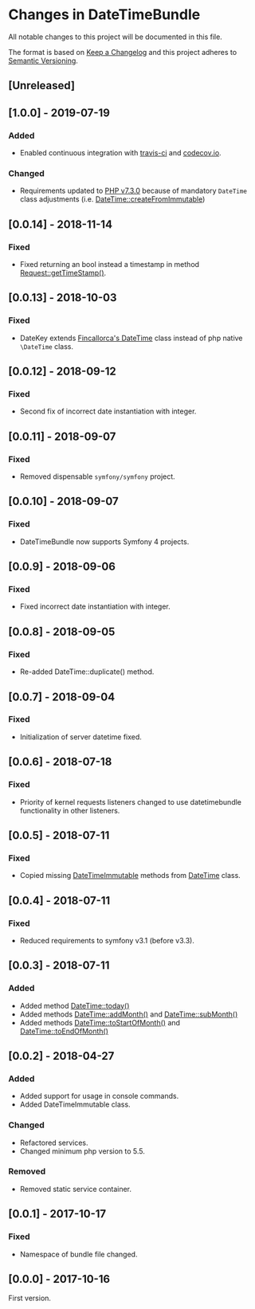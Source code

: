 # Changes in DateTimeBundle

All notable changes to this project will be documented in this file.

The format is based on [Keep a Changelog](http://keepachangelog.com/) and this project adheres to [Semantic Versioning](http://semver.org/).

## [Unreleased]

## [1.0.0] - 2019-07-19

### Added
- Enabled continuous integration with [travis-ci](https://travis-ci.org/Fincallorca/DateTimeBundle) and [codecov.io](https://codecov.io/gh/Fincallorca/DateTimeBundle).

### Changed
- Requirements updated to [PHP v7.3.0](https://www.php.net/ChangeLog-7.php#7.0.0) because of mandatory `DateTime` class adjustments (i.e. [DateTime::createFromImmutable](https://www.php.net/manual/de/datetime.createfromimmutable.php))

## [0.0.14] - 2018-11-14

### Fixed
- Fixed returning an bool instead a timestamp in method [Request::getTimeStamp()](src/Component/HttpFoundation/Request.php).

## [0.0.13] - 2018-10-03

### Fixed
- DateKey extends [Fincallorca's DateTime](src/Component/DateTime.php) class instead of php native `\DateTime` class.

## [0.0.12] - 2018-09-12

### Fixed
- Second fix of incorrect date instantiation with integer.

## [0.0.11] - 2018-09-07

### Fixed
- Removed dispensable `symfony/symfony` project.

## [0.0.10] - 2018-09-07

### Fixed
- DateTimeBundle now supports Symfony 4 projects.

## [0.0.9] - 2018-09-06

### Fixed
- Fixed incorrect date instantiation with integer.

## [0.0.8] - 2018-09-05

### Fixed
- Re-added DateTime::duplicate() method.

## [0.0.7] - 2018-09-04

### Fixed
- Initialization of server datetime fixed.

## [0.0.6] - 2018-07-18

### Fixed
- Priority of kernel requests listeners changed to use datetimebundle functionality in other listeners. 

## [0.0.5] - 2018-07-11

### Fixed
- Copied missing [DateTimeImmutable](src/Component/DateTimeImmutable.php) methods from [DateTime](src/Component/DateTime.php) class.

## [0.0.4] - 2018-07-11

### Fixed
- Reduced requirements to symfony v3.1 (before v3.3).

## [0.0.3] - 2018-07-11

### Added
- Added method [DateTime::today()](src/Component/DateTime.php)
- Added methods [DateTime::addMonth()](src/Component/DateTime.php) and [DateTime::subMonth()](src/Component/DateTime.php)
- Added methods [DateTime::toStartOfMonth()](src/Component/DateTime.php) and [DateTime::toEndOfMonth()](src/Component/DateTime.php)

## [0.0.2] - 2018-04-27

### Added
- Added support for usage in console commands.
- Added DateTimeImmutable class.

### Changed
- Refactored services.
- Changed minimum php version to 5.5.

### Removed
- Removed static service container.

## [0.0.1] - 2017-10-17

### Fixed
- Namespace of bundle file changed.

## [0.0.0] - 2017-10-16

First version.
